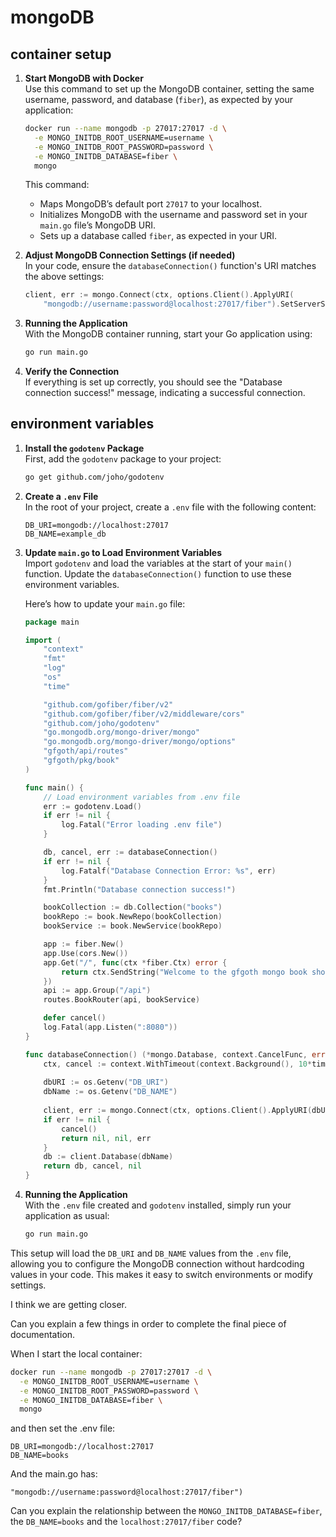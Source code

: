 # mongoDB

## container setup


1. **Start MongoDB with Docker**  
   Use this command to set up the MongoDB container, setting the same username, password, and database (`fiber`), as expected by your application:

   ```bash
   docker run --name mongodb -p 27017:27017 -d \
     -e MONGO_INITDB_ROOT_USERNAME=username \
     -e MONGO_INITDB_ROOT_PASSWORD=password \
     -e MONGO_INITDB_DATABASE=fiber \
     mongo
   ```

   This command:
   - Maps MongoDB’s default port `27017` to your localhost.
   - Initializes MongoDB with the username and password set in your `main.go` file’s MongoDB URI.
   - Sets up a database called `fiber`, as expected in your URI.

2. **Adjust MongoDB Connection Settings (if needed)**  
   In your code, ensure the `databaseConnection()` function's URI matches the above settings:
   
   ```go
   client, err := mongo.Connect(ctx, options.Client().ApplyURI(
       "mongodb://username:password@localhost:27017/fiber").SetServerSelectionTimeout(5*time.Second))
   ```

3. **Running the Application**  
   With the MongoDB container running, start your Go application using:
   
   ```bash
   go run main.go
   ```

4. **Verify the Connection**  
   If everything is set up correctly, you should see the "Database connection success!" message, indicating a successful connection.

## environment variables


1. **Install the `godotenv` Package**  
   First, add the `godotenv` package to your project:
   ```bash
   go get github.com/joho/godotenv
   ```

2. **Create a `.env` File**  
   In the root of your project, create a `.env` file with the following content:
   ```plaintext
   DB_URI=mongodb://localhost:27017
   DB_NAME=example_db
   ```

3. **Update `main.go` to Load Environment Variables**  
   Import `godotenv` and load the variables at the start of your `main()` function. Update the `databaseConnection()` function to use these environment variables.

   Here’s how to update your `main.go` file:

   ```go
   package main

   import (
       "context"
       "fmt"
       "log"
       "os"
       "time"

       "github.com/gofiber/fiber/v2"
       "github.com/gofiber/fiber/v2/middleware/cors"
       "github.com/joho/godotenv"
       "go.mongodb.org/mongo-driver/mongo"
       "go.mongodb.org/mongo-driver/mongo/options"
       "gfgoth/api/routes"
       "gfgoth/pkg/book"
   )

   func main() {
       // Load environment variables from .env file
       err := godotenv.Load()
       if err != nil {
           log.Fatal("Error loading .env file")
       }

       db, cancel, err := databaseConnection()
       if err != nil {
           log.Fatalf("Database Connection Error: %s", err)
       }
       fmt.Println("Database connection success!")

       bookCollection := db.Collection("books")
       bookRepo := book.NewRepo(bookCollection)
       bookService := book.NewService(bookRepo)

       app := fiber.New()
       app.Use(cors.New())
       app.Get("/", func(ctx *fiber.Ctx) error {
           return ctx.SendString("Welcome to the gfgoth mongo book shop!")
       })
       api := app.Group("/api")
       routes.BookRouter(api, bookService)

       defer cancel()
       log.Fatal(app.Listen(":8080"))
   }

   func databaseConnection() (*mongo.Database, context.CancelFunc, error) {
       ctx, cancel := context.WithTimeout(context.Background(), 10*time.Second)
       
       dbURI := os.Getenv("DB_URI")
       dbName := os.Getenv("DB_NAME")
       
       client, err := mongo.Connect(ctx, options.Client().ApplyURI(dbURI).SetServerSelectionTimeout(5*time.Second))
       if err != nil {
           cancel()
           return nil, nil, err
       }
       db := client.Database(dbName)
       return db, cancel, nil
   }
   ```

4. **Running the Application**  
   With the `.env` file created and `godotenv` installed, simply run your application as usual:

   ```bash
   go run main.go
   ```

This setup will load the `DB_URI` and `DB_NAME` values from the `.env` file, allowing you to configure the MongoDB connection without hardcoding values in your code. This makes it easy to switch environments or modify settings.


I think we are getting closer.

Can you explain a few things in order to complete the final piece of documentation.

When I start the local container:

   ```bash
   docker run --name mongodb -p 27017:27017 -d \
     -e MONGO_INITDB_ROOT_USERNAME=username \
     -e MONGO_INITDB_ROOT_PASSWORD=password \
     -e MONGO_INITDB_DATABASE=fiber \
     mongo
   ```


and then set the .env file:

```
DB_URI=mongodb://localhost:27017
DB_NAME=books
```

And the main.go has:

`"mongodb://username:password@localhost:27017/fiber")`


Can you explain the relationship between the `MONGO_INITDB_DATABASE=fiber`, the `DB_NAME=books` and the `localhost:27017/fiber` code?